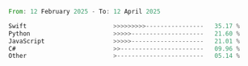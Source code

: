 <!--START_SECTION:Languages-->

```rust
From: 12 February 2025 - To: 12 April 2025

Swift                        >>>>>>>>>----------------   35.17 %
Python                       >>>>>--------------------   21.60 %
JavaScript                   >>>>>--------------------   21.01 %
C#                           >>-----------------------   09.96 %
Other                        >------------------------   05.14 %
```

<!--END_SECTION:Languages-->
